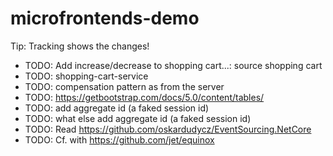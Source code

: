 # microfrontends-demo

Tip: Tracking shows the changes!

* TODO: Add increase/decrease to shopping cart...: source shopping cart
* TODO: shopping-cart-service
* TODO: compensation pattern as from the server
* TODO: https://getbootstrap.com/docs/5.0/content/tables/
* TODO: add aggregate id (a faked session id)
* TODO: what else add aggregate id (a faked session id)
* TODO: Read https://github.com/oskardudycz/EventSourcing.NetCore
* TODO: Cf. with https://github.com/jet/equinox